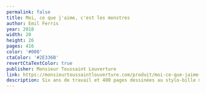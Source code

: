 ```yaml
---
permalink: false
title: Moi, ce que j'aime, c'est les monstres
author: Emil Ferris
year: 2018
width: 20
height: 26
pages: 416
color: '#000'
ctaColor: '#2E336B'
revertCtaTextColor: true
publisher: Monsieur Toussaint Louverture
link: https://monsieurtoussaintlouverture.com/produit/moi-ce-que-jaime-cest-les-monstres-demil-ferris/
description: Six ans de travail et 400 pages dessinées au stylo-bille malgré une main droite paralysée… déjà, ça se pose là. Je vais parfois un peu vite quand je lis une BD, mais là, je me suis arrêté sur toutes les pages, bouche bée. Emil Ferris est bien décidée à représenter avec force chaque recoin des tréfonds de l'âme humaine. Il y a plus d'histoire dans chacun de ces visages au regard profond que dans 15 saisons de <cite>Faites entrer l'accusé</cite>. Ce livre est hanté.
---
```

